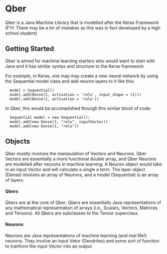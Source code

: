 # Qber

Qber is a Java Machine Library that is modelled after the Keras Framework
(FYI: There may be a lot of mistakes as this was in fact developed by a high school student)

## Getting Started

Qber is aimed for machine learning starters who would want to start with Java and it has similar syntax and structure to the Keras framework

For example, in Keras, one may may create a new neural network by using the Sequential model class and add neuron layers to it like this:
```
  model = Sequential()
  model.add(Dense(1, activation = 'relu', input_shape = (1)))
  model.add(Dense(1, activation = 'relu'))
```
In Qber, this would be accomplished thourgh this similar block of code:
```
  Sequential model = new Sequential();
  model.add(new Dense(1, "relu", inputVector))
  model.add(new Dense(1, "relu"))
```

## Objects

Qber mostly involves the manipulation of Vectors and Neurons. Qber Vectors are essentially a more functional double array, and Qber Neurons are modelled after neurons in machine learning. A Neuron object would take in an input Vector and will calculate a single a term. The layer object (Dense) involves an array of Neurons, and a model (Sequential) is an array of layers.

#### Qbers

Qbers are at the core of Qber. Qbers are essentially Java representations of any mathematical representation of arrays (i.e., Scalars, Vectors, Matrices and Tensors). All Qbers are subclasses to the Tensor superclass.

#### Neurons

Neurons are Java representations of machine learning (and real life!) neurons. They involve an input Vetor (Dendrites) and some sort of function to tranform the input Vector into an output
